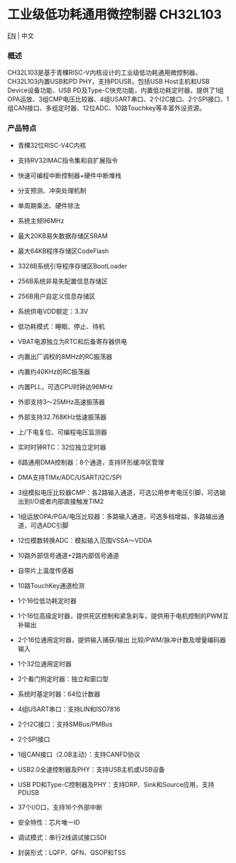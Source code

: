 # 工业级低功耗通用微控制器 CH32L103

[EN](README.md) | 中文

### 概述

CH32L103是基于青稞RISC-V内核设计的工业级低功耗通用微控制器。CH32L103内置USB和PD PHY，支持PDUSB，包括USB Host主机和USB Device设备功能、USB PD及Type-C快充功能，内置低功耗定时器，提供了1组OPA运放、3组CMP电压比较器、4组USART串口、2个I2C接口、2个SPI接口、1组CAN接口、多组定时器、12位ADC、10路Touchkey等丰富外设资源。

### 产品特点

- 青稞32位RISC-V4C内核
- 支持RV32IMAC指令集和自扩展指令

- 快速可编程中断控制器+硬件中断堆栈

- 分支预测、冲突处理机制

- 单周期乘法、硬件除法

- 系统主频96MHz

- 最大20KB易失数据存储区SRAM

- 最大64KB程序存储区CodeFlash

- 3328B系统引导程序存储区BootLoader

- 256B系统非易失配置信息存储区

- 256B用户自定义信息存储区

- 系统供电VDD额定：3.3V

- 低功耗模式：睡眠、停止、待机

- VBAT电源独立为RTC和后备寄存器供电

- 内置出厂调校的8MHz的RC振荡器

- 内置约40KHz的RC振荡器

- 内置PLL，可选CPU时钟达96MHz

- 外部支持3～25MHz高速振荡器

- 外部支持32.768KHz低速振荡器

- 上/下电复位、可编程电压监测器

- 实时时钟RTC：32位独立定时器

- 8路通用DMA控制器：8个通道，支持环形缓冲区管理

- DMA支持TIMx/ADC/USART/I2C/SPI

- 3组模拟电压比较器CMP：各2路输入通道，可选公用参考电压引脚，可选输出到I/O或者内部直接触发TIM2

- 1组运放OPA/PGA/电压比较器：多路输入通道，可选多档增益，多路输出通道，可选ADC引脚

- 12位模数转换ADC：模拟输入范围VSSA～VDDA

- 10路外部信号通道+2路内部信号通道

- 自带片上温度传感器

- 10路TouchKey通道检测

- 1个16位低功耗定时器

- 1个16位高级定时器，提供死区控制和紧急刹车，提供用于电机控制的PWM互补输出

- 2个16位通用定时器，提供输入捕获/输出 比较/PWM/脉冲计数及增量编码器输入

- 1个32位通用定时器

- 2个看门狗定时器：独立和窗口型

- 系统时基定时器：64位计数器

- 4组USART串口：支持LIN和ISO7816

- 2个I2C接口：支持SMBus/PMBus

- 2个SPI接口

- 1组CAN接口（2.0B主动）：支持CANFD协议

- USB2.0全速控制器及PHY：支持USB主机或USB设备

- USB PD和Type-C控制器及PHY：支持DRP、Sink和Source应用，支持PDUSB

-  37个I/O口，支持16个外部中断

- 安全特性：芯片唯一ID

- 调试模式：串行2线调试接口SDI

- 封装形式：LQFP、QFN、QSOP和TSS 

  
